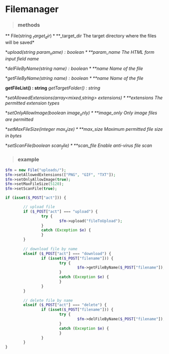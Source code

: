 # Filemanager

> ### methods

** File(string  $_target_dir)**
*$_target_dir	The target directory where the files will be saved*

**upload(string  $param_name) : boolean**
*$param_name	The HTML form input field name*

**delFileByName(string  $name) : boolean**
*$name		Name of the file*

**getFileByName(string  $name) : boolean**
*$name		Name of the file*

**getFileList() : string**
*getTargetFolder() : string*
  
**setAllowedExtensions(array<mixed,string>  $extensions)**
*$extensions	The permitted extension types*

**setOnlyAllowImage(boolean  $image_only)**
*$image_only	Only image files are permitted*

**setMaxFileSize(integer  $max_size)** 
*$max_size	Maximum permitted file size in bytes*

**setScanFile(boolean  $scan_file)**
*$scan_file	Enable anti-virus file scan*


> ### example

```php
$fm = new File("uploads/");
$fm->setAllowedExtensions(["PNG", "GIF", "TXT"]);
$fm->setOnlyAllowImage(true);
$fm->setMaxFileSize(5120);
$fm->setScanFile(true);

if (isset($_POST["act"])) {

        // upload file
        if ($_POST["act"] === "upload") {
                try {
                        $fm->upload("fileToUpload");
                }
                catch (Exception $e) {
                }
        }
        
        // download file by name
        elseif ($_POST["act"] === "download") {
                if (isset($_POST["filename"])) {
                        try {
                                $fm->getFileByName($_POST["filename"]);
                        }
                        catch (Exception $e) {
                        }
                }
        }
        
        // delete file by name
        elseif ($_POST["act"] === "delete") {
                if (isset($_POST["filename"])) {
                        try {
                                $fm->delFileByName($_POST["filename"]);
                        }
                        catch (Exception $e) {
                        }
                }
        }
}

```
